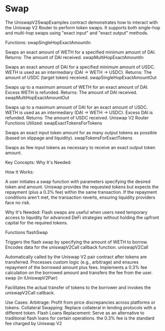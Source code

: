 # Swap
The UniswapV2SwapExamples contract demonstrates how to interact with the Uniswap V2 Router to perform token swaps. It supports both single-hop and multi-hop swaps using "exact input" and "exact output" methods.

Functions:
swapSingleHopExactAmountIn

Swaps an exact amount of WETH for a specified minimum amount of DAI.
Returns: The amount of DAI received.
swapMultiHopExactAmountIn

Swaps an exact amount of DAI for a specified minimum amount of USDC.
WETH is used as an intermediary (DAI → WETH → USDC).
Returns: The amount of USDC (target token) received.
swapSingleHopExactAmountOut

Swaps up to a maximum amount of WETH for an exact amount of DAI.
Excess WETH is refunded.
Returns: The amount of DAI received.
swapMultiHopExactAmountOut

Swaps up to a maximum amount of DAI for an exact amount of USDC.
WETH is used as an intermediary (DAI → WETH → USDC). Excess DAI is refunded.
Returns: The amount of USDC received.
Uniswap V2 Router Functions Utilized:
swapExactTokensForTokens

Swaps an exact input token amount for as many output tokens as possible (based on slippage and liquidity).
swapTokensForExactTokens

Swaps as few input tokens as necessary to receive an exact output token amount.





Key Concepts:
Why It's Needed:

How It Works:

A user initiates a swap function with parameters specifying the desired token and amount.
Uniswap provides the requested tokens but expects the repayment (plus a 0.3% fee) within the same transaction.
If the repayment conditions aren't met, the transaction reverts, ensuring liquidity providers face no risk.

Why It's Needed:
Flash swaps are useful when users need temporary access to liquidity for advanced DeFi strategies without holding the upfront capital for the required tokens.

Functions
flashSwap

Triggers the flash swap by specifying the amount of WETH to borrow.
Encodes data for the uniswapV2Call callback function.
uniswapV2Call

Automatically called by the Uniswap V2 pair contract after tokens are transferred.
Processes custom logic (e.g., arbitrage) and ensures repayment of the borrowed amount plus fees.
Implements a 0.3% fee calculation on the borrowed amount and transfers the fee from the user.
swap (in IUniswapV2Pair)

Facilitates the actual transfer of tokens to the borrower and invokes the uniswapV2Call callback.

Use Cases:
Arbitrage: Profit from price discrepancies across platforms or tokens.
Collateral Swapping: Replace collateral in lending protocols with a different token.
Flash Loans Replacement: Serve as an alternative to traditional flash loans for certain operations.
the 0.3% fee is the standard fee charged by Uniswap V2
